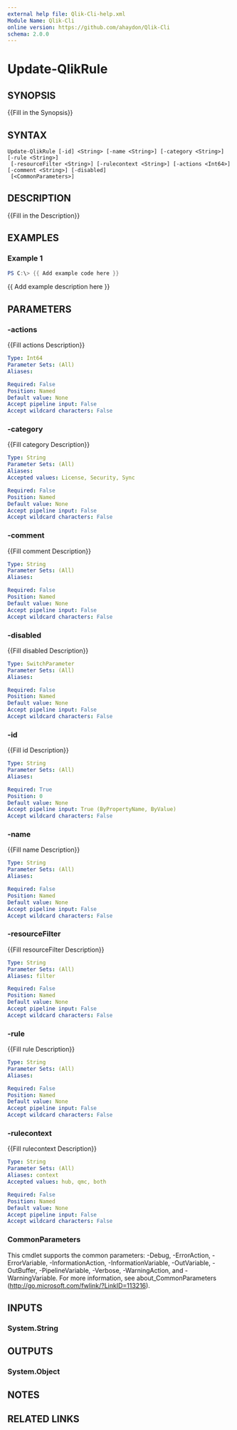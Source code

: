 ```yaml
---
external help file: Qlik-Cli-help.xml
Module Name: Qlik-Cli
online version: https://github.com/ahaydon/Qlik-Cli
schema: 2.0.0
---
```


# Update-QlikRule

## SYNOPSIS
{{Fill in the Synopsis}}

## SYNTAX

```
Update-QlikRule [-id] <String> [-name <String>] [-category <String>] [-rule <String>]
 [-resourceFilter <String>] [-rulecontext <String>] [-actions <Int64>] [-comment <String>] [-disabled]
 [<CommonParameters>]
```

## DESCRIPTION
{{Fill in the Description}}

## EXAMPLES

### Example 1
```powershell
PS C:\> {{ Add example code here }}
```

{{ Add example description here }}

## PARAMETERS

### -actions
{{Fill actions Description}}

```yaml
Type: Int64
Parameter Sets: (All)
Aliases:

Required: False
Position: Named
Default value: None
Accept pipeline input: False
Accept wildcard characters: False
```

### -category
{{Fill category Description}}

```yaml
Type: String
Parameter Sets: (All)
Aliases:
Accepted values: License, Security, Sync

Required: False
Position: Named
Default value: None
Accept pipeline input: False
Accept wildcard characters: False
```

### -comment
{{Fill comment Description}}

```yaml
Type: String
Parameter Sets: (All)
Aliases:

Required: False
Position: Named
Default value: None
Accept pipeline input: False
Accept wildcard characters: False
```

### -disabled
{{Fill disabled Description}}

```yaml
Type: SwitchParameter
Parameter Sets: (All)
Aliases:

Required: False
Position: Named
Default value: None
Accept pipeline input: False
Accept wildcard characters: False
```

### -id
{{Fill id Description}}

```yaml
Type: String
Parameter Sets: (All)
Aliases:

Required: True
Position: 0
Default value: None
Accept pipeline input: True (ByPropertyName, ByValue)
Accept wildcard characters: False
```

### -name
{{Fill name Description}}

```yaml
Type: String
Parameter Sets: (All)
Aliases:

Required: False
Position: Named
Default value: None
Accept pipeline input: False
Accept wildcard characters: False
```

### -resourceFilter
{{Fill resourceFilter Description}}

```yaml
Type: String
Parameter Sets: (All)
Aliases: filter

Required: False
Position: Named
Default value: None
Accept pipeline input: False
Accept wildcard characters: False
```

### -rule
{{Fill rule Description}}

```yaml
Type: String
Parameter Sets: (All)
Aliases:

Required: False
Position: Named
Default value: None
Accept pipeline input: False
Accept wildcard characters: False
```

### -rulecontext
{{Fill rulecontext Description}}

```yaml
Type: String
Parameter Sets: (All)
Aliases: context
Accepted values: hub, qmc, both

Required: False
Position: Named
Default value: None
Accept pipeline input: False
Accept wildcard characters: False
```

### CommonParameters
This cmdlet supports the common parameters: -Debug, -ErrorAction, -ErrorVariable, -InformationAction, -InformationVariable, -OutVariable, -OutBuffer, -PipelineVariable, -Verbose, -WarningAction, and -WarningVariable.
For more information, see about_CommonParameters (http://go.microsoft.com/fwlink/?LinkID=113216).

## INPUTS

### System.String
## OUTPUTS

### System.Object
## NOTES

## RELATED LINKS
